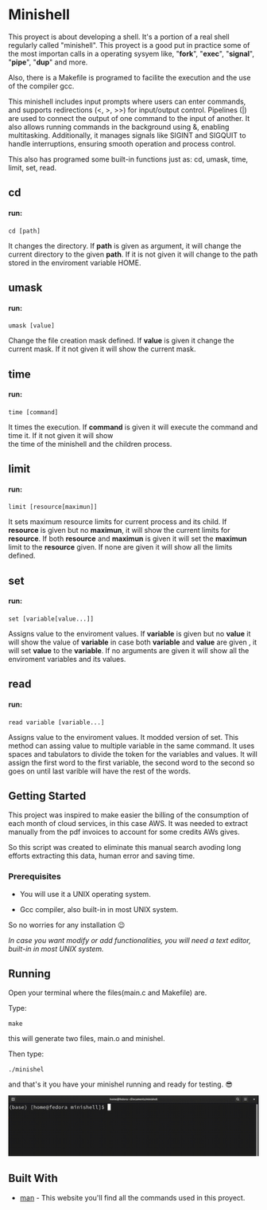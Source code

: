 # Minishell
This proyect is about developing a shell. It's a portion of a real shell regularly called "minishell". This proyect is a good
put in practice some of the most importan calls in a operating sysyem like, "**fork**", "**exec**", "**signal**", "**pipe**", 
"**dup**" and more.

Also, there is a Makefile is programed to facilite the execution and the use of the compiler gcc.

This minishell includes input prompts where users can enter commands, and supports redirections (<, >, >>) for input/output control. 
Pipelines (|) are used to connect the output of one command to the input of another. It also allows running commands in the background 
using &, enabling multitasking. Additionally, it manages signals like SIGINT and SIGQUIT to handle interruptions, ensuring smooth 
operation and process control.

This also has programed some built-in functions just as: cd, umask, time, limit, set, read.

## cd
#### run:
```
cd [path]
```
It changes the directory. If **path** is given as argument, it will change the current directory to the given **path**.
If it is not given it will change to the path stored in the enviroment variable HOME.

## umask
#### run:
```
umask [value]
```
Change the file creation mask defined. If **value** is given it change the current mask. If it not given it will show 
the current mask.

## time
#### run:
```
time [command]
```
It times the execution. If **command** is given it will execute the command and time it. If it not given it will show  
the time of the minishell and the children process.

## limit
#### run:
```
limit [resource[maximun]]
```
It sets maximum resource limits for current process and its child. If **resource** is given but no **maximun**, it will
show the current limits for **resource**. If both **resource** and **maximun** is given it will set the **maximun** limit to the
**resource** given. If none are given it will show all the limits defined.

## set 
#### run:
```
set [variable[value...]]
```
Assigns value to the enviroment values. If **variable** is given but no **value** it will show the value of **variable** 
in case both **variable** and **value** are given , it will set **value** to the **variable**. If no arguments are given
it will show all the enviroment variables and its values.

## read
#### run:
```
read variable [variable...]
```
Assigns value to the enviroment values. It modded version of set. This method can assing value to multiple variable in 
the same command. It uses spaces and tabulators to divide the token for the variables and values. It will assign the
first word to the first variable, the second word to the second so goes on until last varible will have the rest of the
words.


## Getting Started

This project was inspired to make easier the billing of the consumption of each month of cloud services, in this case AWS. 
It was needed to extract manually from the pdf invoices to account for some credits AWs gives.

So this script was created to eliminate this manual search avoding long efforts extracting this data, human error and saving time.

### Prerequisites

* You will use it a UNIX operating system.

* Gcc compiler, also built-in in most UNIX system.

So no worries for any installation :wink:

_In case you want modify or add functionalities, you will need a text editor, built-in in most UNIX system._

## Running

Open your terminal where the files(main.c and Makefile) are.

Type:
```
make
```
this will generate two files, main.o and minishel.

Then type:
```
./minishel
```
and that's it you have your minishel running and ready for testing. :sunglasses:

![Execution](https://github.com/KoolRick/minishell/blob/main/readmeFiles/executingMinishell.gif)


## Built With

* [man](https://man7.org/linux/man-pages/dir_all_alphabetic.html) - This website you'll find all the commands used in this proyect.
